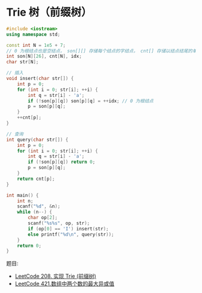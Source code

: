 # Trie 树（前缀树）


```cpp
#include <iostream>
using namespace std;

const int N = 1e5 + 7;
// 0 为根结点也是空结点， son[][] 存储每个结点的字结点， cnt[] 存储以结点结尾的单词数量
int son[N][26], cnt[N], idx;
char str[N];

// 插入
void insert(char str[]) {
    int p = 0;
    for (int i = 0; str[i]; ++i) {
        int q = str[i] - 'a';
        if (!son[p][q]) son[p][q] = ++idx; // 0 为根结点
        p = son[p][q];
    }
    ++cnt[p];
}

// 查询
int query(char str[]) {
    int p = 0;
    for (int i = 0; str[i]; ++i) {
        int q = str[i] - 'a';
        if (!son[p][q]) return 0;
        p = son[p][q];
    }
    return cnt[p];
}

int main() {
    int n;
    scanf("%d", &n);
    while (n--) {
        char op[2];
        scanf("%s%s", op, str);
        if (op[0] == 'I') insert(str);
        else printf("%d\n", query(str));
    }
    return 0;
}
```

题目: 
- [LeetCode 208. 实现 Trie (前缀树)](https://leetcode-cn.com/problems/implement-trie-prefix-tree/)
- [LeetCode 421.数组中两个数的最大异或值](https://leetcode-cn.com/problems/maximum-xor-of-two-numbers-in-an-array/)
